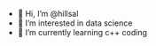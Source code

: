 - 👋 Hi, I’m @hillsal
- 👀 I’m interested in data science
- 🌱 I’m currently learning c++ coding

<!---
hillsal/hillsal is a ✨ special ✨ repository because its `README.md` (this file) appears on your GitHub profile.
You can click the Preview link to take a look at your changes.
--->
